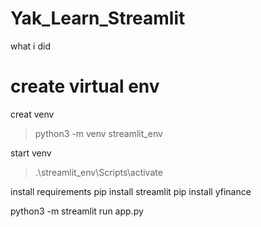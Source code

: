 # Yak_Learn_Streamlit

what i did

# create virtual env
creat venv
> python3 -m venv streamlit_env

start venv
> .\streamlit_env\Scripts\activate

install requirements
pip install streamlit
pip install yfinance


python3 -m streamlit run app.py

